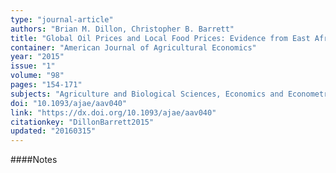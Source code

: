```yaml
---
type: "journal-article"
authors: "Brian M. Dillon, Christopher B. Barrett"
title: "Global Oil Prices and Local Food Prices: Evidence from East Africa"
container: "American Journal of Agricultural Economics"
year: "2015"
issue: "1"
volume: "98"
pages: "154-171"
subjects: "Agriculture and Biological Sciences, Economics and Econometrics"
doi: "10.1093/ajae/aav040"
link: "https://dx.doi.org/10.1093/ajae/aav040"
citationkey: "DillonBarrett2015"
updated: "20160315"
---
```


####Notes
